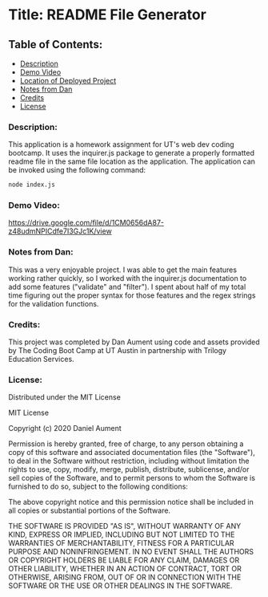 # Title: README File Generator

## Table of Contents:
* [Description](#Description)
* [Demo Video](#video)
* [Location of Deployed Project](#Location)
* [Notes from Dan](#Notes)
* [Credits](#Credits)
* [License](#License)

### <a name="Description">Description:</a>
This application is a homework assignment for UT's web dev coding bootcamp.  It uses the inquirer.js package to generate a properly formatted readme file in the same file location as the application.  The application can be invoked using the following command: 

```bash
node index.js
```

### <a name="video">Demo Video: </a>
https://drive.google.com/file/d/1CM0656dA87-z48udmNPICdfe7I3GJc1K/view


### <a name="Notes">Notes from Dan:  </a>
This was a very enjoyable project.  I was able to get the main features working rather quickly, so I worked with the inquirer.js documentation to add some features ("validate" and "filter").  I spent about half of my total time figuring out the proper syntax for those features and the regex strings for the validation functions.

### <a name="Credits">Credits: </a>
This project was completed by Dan Aument using code and assets provided by The Coding Boot Camp at UT Austin in partnership with Trilogy Education Services. 

### <a name="License">License: </a>

Distributed under the MIT License

MIT License

Copyright (c) 2020 Daniel Aument

Permission is hereby granted, free of charge, to any person obtaining a copy
of this software and associated documentation files (the "Software"), to deal
in the Software without restriction, including without limitation the rights
to use, copy, modify, merge, publish, distribute, sublicense, and/or sell
copies of the Software, and to permit persons to whom the Software is
furnished to do so, subject to the following conditions:

The above copyright notice and this permission notice shall be included in all
copies or substantial portions of the Software.

THE SOFTWARE IS PROVIDED "AS IS", WITHOUT WARRANTY OF ANY KIND, EXPRESS OR
IMPLIED, INCLUDING BUT NOT LIMITED TO THE WARRANTIES OF MERCHANTABILITY,
FITNESS FOR A PARTICULAR PURPOSE AND NONINFRINGEMENT. IN NO EVENT SHALL THE
AUTHORS OR COPYRIGHT HOLDERS BE LIABLE FOR ANY CLAIM, DAMAGES OR OTHER
LIABILITY, WHETHER IN AN ACTION OF CONTRACT, TORT OR OTHERWISE, ARISING FROM,
OUT OF OR IN CONNECTION WITH THE SOFTWARE OR THE USE OR OTHER DEALINGS IN THE
SOFTWARE.